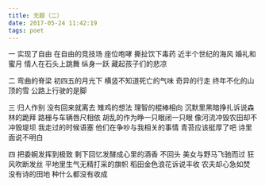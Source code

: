 ```yaml
---
title: 无题（二）
date: 2017-05-24 11:42:19
tags: poet
---
```


一
实现了自由
在自由的竞技场
座位咆哮
撕扯饮下毒药
近半个世纪的海风
婚礼和蜜月
情人在石头上跳舞
纵身一跃
藏起孩子们的悲凉

二
弯曲的脊梁
初四五的月光下
横竖不知道死亡的气味
奇异的行走
终年不化的山顶的雪
公路上行驶的是脚

三
归人作别
没有回来就离去
雉鸡的想法
理智的棍棒相向
沉默里黑暗挣扎诉说森林的跪拜
路栅与车辆唇尺相依
胡乱的作为睁一只眼闭一只眼
像河流冲毁农田却不冲毁堤坝
我走过的时候语塞
他们在争吵与我相关的事情
青苔应该挺厚了吧
诗里面说不明白

四
把委婉发挥到极致
剩下回忆发酵成心里的酒香
不回头
美女与野马飞驰而过
狂风吹断发丝
平地里生气无精打采的旗帜
稻田金色浪花诉说丰收
农夫却心急如焚
没有诗的田地
种什么都没有收成
